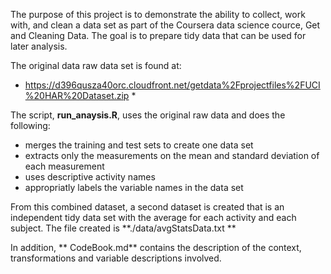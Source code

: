 The purpose of this project is to demonstrate the ability to collect, work with, and clean a data set as part of the Coursera data science cource, Get and Cleaning Data.  The goal is to prepare tidy data that can be used for later analysis. 

The original data raw data set is found at:
 * https://d396qusza40orc.cloudfront.net/getdata%2Fprojectfiles%2FUCI%20HAR%20Dataset.zip *

The script, **run_anaysis.R**, uses the original raw data and does the following:
- merges the training and test sets to create one data set
- extracts only the measurements on the mean and standard deviation of each measurement
- uses descriptive activity names
- appropriatly labels the variable names in the data set
	
From this combined dataset, a second dataset is created that is an independent tidy data set with the  average for each activity and each subject. The file created is **./data/avgStatsData.txt **

In addition, ** CodeBook.md** contains the description of the context, transformations and variable descriptions involved.
